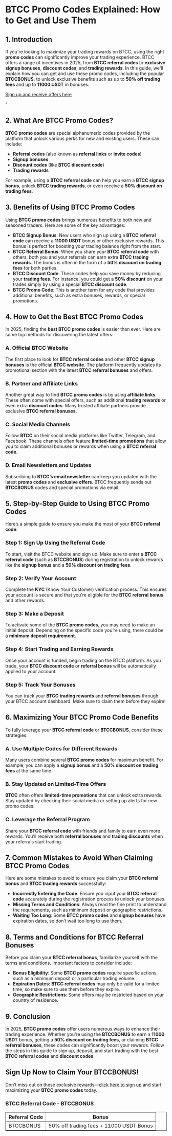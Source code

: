 
<h1>BTCC Promo Codes Explained: How to Get and Use Them</h1>
<h2>1. Introduction</h2>
<p>If you're looking to maximize your trading rewards on BTCC, using the right <strong>promo codes</strong> can significantly improve your trading experience. BTCC offers a range of incentives in 2025, from <strong>BTCC referral codes</strong> to <strong>exclusive signup bonuses</strong>, <strong>discount codes</strong>, and <strong>trading rewards</strong>. In this guide, we'll explain how you can get and use these promo codes, including the popular <strong>BTCCBONUS</strong>, to unlock exclusive benefits such as up to <strong>50% off trading fees</strong> and up to <strong>11000 USDT</strong> in bonuses.</p>
<p><a href="https://partner.btcc.com/us/c/BTCCBONUS/9303" target="_blank">Sign up and receive offers here</a></p>

<img src="https://images.mirror-media.xyz/publication-images/ueC9oOHfKwXrYumG_JCkP.jpeg?height=500&amp;width=1000" decoding="async" data-nimg="fill" class="css-xah9so" style="position: absolute; inset: 0px; box-sizing: border-box; padding: 0px; border: none; margin: auto; display: block; width: 0px; height: 0px; min-width: 100%; max-width: 100%; min-height: 100%; max-height: 100%;">"
<h2>2. What Are BTCC Promo Codes?</h2>
<p><strong>BTCC promo codes</strong> are special alphanumeric codes provided by the platform that unlock various perks for new and existing users. These can include:</p>
<ul>
<li><strong>Referral codes</strong> (also known as <strong>referral links</strong> or <strong>invite codes</strong>)</li>
<li><strong>Signup bonuses</strong></li>
<li><strong>Discount codes</strong> (like <strong>BTCC discount code</strong>)</li>
<li><strong>Trading rewards</strong></li>
</ul>
<p>For example, using a <strong>BTCC referral code</strong> can help you earn a <strong>BTCC signup bonus</strong>, unlock <strong>BTCC trading rewards</strong>, or even receive a <strong>50% discount on trading fees</strong>.</p>
<h2>3. Benefits of Using BTCC Promo Codes</h2>
<p>Using <strong>BTCC promo codes</strong> brings numerous benefits to both new and seasoned traders. Here are some of the key advantages:</p>
<ul>
<li><strong>BTCC Signup Bonus</strong>: New users who sign up using a <strong>BTCC referral code</strong> can receive a <strong>11000 USDT</strong> bonus or other exclusive rewards. This bonus is perfect for boosting your trading balance right from the start.</li>
<li><strong>BTCC Referral Bonus</strong>: When you share your <strong>BTCC referral code</strong> with others, both you and your referrals can earn extra <strong>BTCC trading rewards</strong>. The bonus is often in the form of a <strong>50% discount on trading fees</strong> for both parties.</li>
<li><strong>BTCC Discount Code</strong>: These codes help you save money by reducing your <strong>trading fees</strong>. For instance, you could get a <strong>50% discount</strong> on your trades simply by using a special <strong>BTCC discount code</strong>.</li>
<li><strong>BTCC Promo Code</strong>: This is another term for any code that provides additional benefits, such as extra bonuses, rewards, or special promotions.</li>
</ul>
<h2>4. How to Get the Best BTCC Promo Codes</h2>
<p>In 2025, finding the <strong>best BTCC promo codes</strong> is easier than ever. Here are some top methods for discovering the latest offers:</p>
<h3>A. Official BTCC Website</h3>
<p>The first place to look for <strong>BTCC referral codes</strong> and other <strong>BTCC signup bonuses</strong> is the official <strong>BTCC website</strong>. The platform frequently updates its promotional section with the latest <strong>BTCC referral bonuses</strong> and offers.</p>
<h3>B. Partner and Affiliate Links</h3>
<p>Another great way to find <strong>BTCC promo codes</strong> is by using <strong>affiliate links</strong>. These often come with special offers, such as additional <strong>trading rewards</strong> or even extra <strong>discount codes</strong>. Many trusted affiliate partners provide exclusive <strong>BTCC referral bonuses</strong>.</p>
<h3>C. Social Media Channels</h3>
<p>Follow <strong>BTCC</strong> on their social media platforms like Twitter, Telegram, and Facebook. These channels often feature <strong>limited-time promotions</strong> that allow you to claim additional bonuses or rewards when using a <strong>BTCC referral code</strong>.</p>
<h3>D. Email Newsletters and Updates</h3>
<p>Subscribing to <strong>BTCC’s email newsletter</strong> can keep you updated with the latest <strong>promo codes</strong> and <strong>exclusive offers</strong>. BTCC frequently sends out <strong>BTCCBONUS</strong> codes and special promotions via email.</p>
<h2>5. Step-by-Step Guide to Using BTCC Promo Codes</h2>
<p>Here’s a simple guide to ensure you make the most of your <strong>BTCC referral code</strong>:</p>
<h3>Step 1: Sign Up Using the Referral Code</h3>
<p>To start, visit the BTCC website and sign up. Make sure to enter a <strong>BTCC referral code</strong> (such as <strong>BTCCBONUS</strong>) during registration to unlock rewards like the <strong>signup bonus</strong> and a <strong>50% discount on trading fees</strong>.</p>
<h3>Step 2: Verify Your Account</h3>
<p>Complete the <strong>KYC</strong> (Know Your Customer) verification process. This ensures your account is secure and that you’re eligible for the <strong>BTCC referral bonus</strong> and other rewards.</p>
<h3>Step 3: Make a Deposit</h3>
<p>To activate some of the <strong>BTCC promo codes</strong>, you may need to make an initial deposit. Depending on the specific code you’re using, there could be a <strong>minimum deposit requirement</strong>.</p>
<h3>Step 4: Start Trading and Earning Rewards</h3>
<p>Once your account is funded, begin trading on the BTCC platform. As you trade, your <strong>BTCC discount code</strong> or <strong>referral bonus</strong> will be automatically applied to your account.</p>
<h3>Step 5: Track Your Bonuses</h3>
<p>You can track your <strong>BTCC trading rewards</strong> and <strong>referral bonuses</strong> through your BTCC account dashboard. Make sure to claim them before they expire!</p>
<h2>6. Maximizing Your BTCC Promo Code Benefits</h2>
<p>To fully leverage your <strong>BTCC referral code</strong> or <strong>BTCCBONUS</strong>, consider these strategies:</p>
<h3>A. Use Multiple Codes for Different Rewards</h3>
<p>Many users combine several <strong>BTCC promo codes</strong> for maximum benefit. For example, you can apply a <strong>signup bonus</strong> and a <strong>50% discount on trading fees</strong> at the same time.</p>
<h3>B. Stay Updated on Limited-Time Offers</h3>
<p><strong>BTCC</strong> often offers <strong>limited-time promotions</strong> that can unlock extra rewards. Stay updated by checking their social media or setting up alerts for new promo codes.</p>
<h3>C. Leverage the Referral Program</h3>
<p>Share your <strong>BTCC referral code</strong> with friends and family to earn even more rewards. You’ll receive both <strong>referral bonuses</strong> and <strong>trading discounts</strong> when your referrals start trading.</p>
<h2>7. Common Mistakes to Avoid When Claiming BTCC Promo Codes</h2>
<p>Here are some mistakes to avoid to ensure you claim your <strong>BTCC referral bonus</strong> and <strong>BTCC trading rewards</strong> successfully:</p>
<ul>
<li><strong>Incorrectly Entering the Code</strong>: Ensure you input your <strong>BTCC referral code</strong> accurately during the registration process to unlock your bonuses.</li>
<li><strong>Missing Terms and Conditions</strong>: Always read the fine print to understand the requirements, such as minimum deposit or geographic restrictions.</li>
<li><strong>Waiting Too Long</strong>: Some <strong>BTCC promo codes</strong> and <strong>signup bonuses</strong> have expiration dates, so don’t wait too long to use them.</li>
</ul>
<h2>8. Terms and Conditions for BTCC Referral Bonuses</h2>
<p>Before you claim your <strong>BTCC referral bonus</strong>, familiarize yourself with the terms and conditions. Important factors to consider include:</p>
<ul>
<li><strong>Bonus Eligibility</strong>: Some <strong>BTCC promo codes</strong> require specific actions, such as a minimum deposit or a particular trading volume.</li>
<li><strong>Expiration Dates</strong>: <strong>BTCC referral codes</strong> may only be valid for a limited time, so make sure to use them before they expire.</li>
<li><strong>Geographic Restrictions</strong>: Some offers may be restricted based on your country of residence.</li>
</ul>
<h2>9. Conclusion</h2>
<p>In 2025, <strong>BTCC promo codes</strong> offer users numerous ways to enhance their trading experience. Whether you’re using the <strong>BTCCBONUS</strong> to earn a <strong>11000 USDT</strong> bonus, getting a <strong>50% discount on trading fees</strong>, or claiming <strong>BTCC referral bonuses</strong>, these codes can significantly boost your rewards. Follow the steps in this guide to sign up, deposit, and start trading with the best <strong>BTCC referral codes</strong> and <strong>discount codes</strong>.</p>
<h2>Sign Up Now to Claim Your BTCCBONUS!</h2>
<p>Don’t miss out on these exclusive rewards—<a href="https://partner.btcc.com/us/c/BTCCBONUS/9303">click here to sign up</a> and start maximizing your <strong>BTCC promo codes</strong> today.</p>
<h3>BTCC Referral Code - BTCCBONUS</h3>
<table border="1">
<thead>
<tr>
<th>Referral Code</th>
<th>Bonus</th>
</tr>
</thead>
<tbody>
<tr>
<td>BTCCBONUS</td>
<td>50% off trading fees + 11000 USDT Bonus</td>
</tr>
</tbody>
</table>
</body>
</html>
